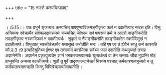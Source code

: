 +++
title = "15 नादत्ते कस्यचित्पापम्"

+++
  
  
।।5.15।। यतः प्रभुर्न सृजत्यतः कस्यचित् पापपुण्यादिकमङ्गीकृत्य फलं न
ददातीत्याह नादत्त इति। विभुः अनियम्यः स्वेच्छयैव सर्वफलदानसमर्थः
कस्यचित् जीवस्य पापं पापरूपं कर्म न आदत्ते नाङ्गीकरोति तदङ्गीकृत्य
नरकादिफलं न ददातीत्यर्थः। सुकृतं च नैवाङ्गीकरोति तदङ्गीकारेण
स्वर्गादिसुखं न ददातीत्यर्थः। विभुत्वात् स्वक्रीडेच्छयैव यथासुखं करोतीति
भावः। तर्हि एष एव तं ह्येवैनं साधु कर्म कारयति कौ.उ.3।9 इत्यादिश्रुतिभ्य
ईश्वर एव तत्तत्कर्म कारयित्वा सर्वेभ्यः फलं ददातीति कथमुच्यते तत्राह
अज्ञानेनेति। अज्ञानेन प्रकृत्युत्पन्नेन ज्ञानं भगवत्स्वरूपात्मकं
श्रुत्यर्थरूपं वा तेन जन्तवः जीवा मुह्यन्ति मोहं प्राप्नुवन्ति अन्यथा
वदन्तीत्यर्थः। श्रुतौ तु पूर्वं तादृक्फलदानेच्छां निरूप्य पश्चात्
कर्मकारणत्वमुच्यते न तु कर्मफलत्वमागच्छति किन्तु
विचित्रेच्छात्वमेवायातीति।  
  
